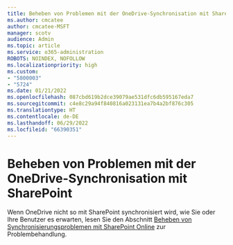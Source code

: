 ```yaml
---
title: Beheben von Problemen mit der OneDrive-Synchronisation mit SharePoint
ms.author: cmcatee
author: cmcatee-MSFT
manager: scotv
audience: Admin
ms.topic: article
ms.service: o365-administration
ROBOTS: NOINDEX, NOFOLLOW
ms.localizationpriority: high
ms.custom:
- "5800003"
- "5724"
ms.date: 01/21/2022
ms.openlocfilehash: 087cbd619b2dce39079ae531dfc6db595167eda7
ms.sourcegitcommit: c4e8c29a94f840816a023131ea7b4a2bf876c305
ms.translationtype: HT
ms.contentlocale: de-DE
ms.lasthandoff: 06/29/2022
ms.locfileid: "66390351"
---
```

# <a name="fix-onedrive-sync-issues-with-sharepoint"></a>Beheben von Problemen mit der OneDrive-Synchronisation mit SharePoint

Wenn OneDrive nicht so mit SharePoint synchronisiert wird, wie Sie oder Ihre Benutzer es erwarten, lesen Sie den Abschnitt [Beheben von Synchronisierungsproblemen mit SharePoint Online](https://support.microsoft.com/office/fix-sharepoint-online-sync-problems-aaa2d172-8d45-4e94-9c04-5364d04ca2f4) zur Problembehandlung.
